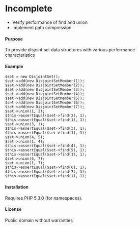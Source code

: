 # Incomplete
* Verify performance of find and union
* Implement path compression

#### Purpose
To provide disjoint set data structures with various performance characteristics

#### Example
    $set = new DisjointSet();
    $set->add(new DisjointSetMember(1));
    $set->add(new DisjointSetMember(2));
    $set->add(new DisjointSetMember(3));
    $set->add(new DisjointSetMember(4));
    $set->add(new DisjointSetMember(5));
    $set->add(new DisjointSetMember(6));
    $set->add(new DisjointSetMember(7));
    $set->union(1, 2);
    $this->assertEqual($set->find(2), 1);
    $this->assertEqual($set->find(1), 1);
    $set->union(3, 1);
    $this->assertEqual($set->find(3), 1);
    $this->assertEqual($set->find(1), 1);
    $set->union(4, 5);
    $set->union(1, 4);
    $this->assertEqual($set->find(4), 1);
    $this->assertEqual($set->find(5), 1);
    $this->assertEqual($set->find(1), 1);
    $set->union(6, 7);
    $set->union(1, 7);
    $this->assertEqual($set->find(6), 1);
    $this->assertEqual($set->find(7), 1);
    $this->assertEqual($set->find(1), 1);

#### Installation
Requires PHP 5.3.0 (for namespaces).

#### License
Public domain without warranties